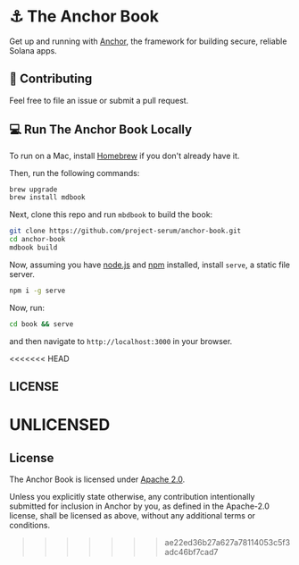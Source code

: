 # ⚓ The Anchor Book

Get up and running with [Anchor](https://anchor-lang.com), the framework for building secure, reliable
Solana apps.

## 🤝 Contributing

Feel free to file an issue or submit a pull request.

## 💻 Run The Anchor Book Locally

To run on a Mac, install [Homebrew](https://brew.sh/) if you don't already have
it.

Then, run the following commands:

```sh
brew upgrade
brew install mdbook
```

Next, clone this repo and run `mbdbook` to build the book:

```sh
git clone https://github.com/project-serum/anchor-book.git
cd anchor-book
mdbook build
```

Now, assuming you have [node.js](https://nodejs.org) and
[npm](https://npmjs.com) installed, install `serve`, a static file server.

```sh
npm i -g serve
```

Now, run:

```sh
cd book && serve
```

and then navigate to `http://localhost:3000`
in your browser.

<<<<<<< HEAD
## LICENSE

UNLICENSED
=======
## License

The Anchor Book is licensed under [Apache 2.0](./LICENSE).

Unless you explicitly state otherwise, any contribution intentionally submitted
for inclusion in Anchor by you, as defined in the Apache-2.0 license, shall be
licensed as above, without any additional terms or conditions.
>>>>>>> ae22ed36b27a627a78114053c5f3adc46bf7cad7
